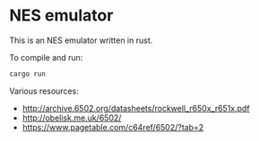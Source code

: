 # NES emulator

This is an NES emulator written in rust.

To compile and run:

```sh
cargo run
```

Various resources:

- <http://archive.6502.org/datasheets/rockwell_r650x_r651x.pdf>
- <http://obelisk.me.uk/6502/>
- <https://www.pagetable.com/c64ref/6502/?tab=2>
